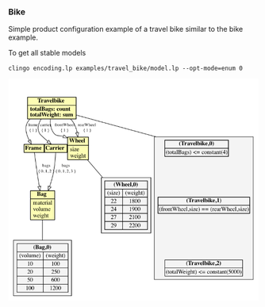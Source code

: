 ### Bike

Simple product configuration example of a travel bike similar to the bike example.

To get all stable models
```
clingo encoding.lp examples/travel_bike/model.lp --opt-mode=enum 0
```

![](model.png)
